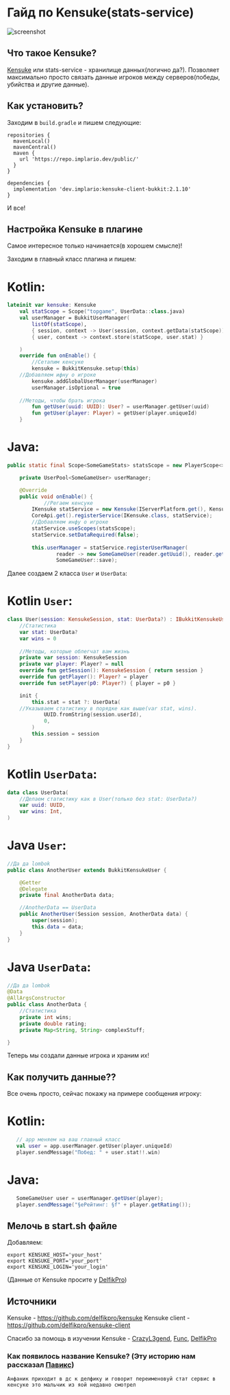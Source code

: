 # Гайд по Kensuke(stats-service)
![screenshot](https://i.ibb.co/mygNLxm/imgonline-com-ua-Blur-ln-Mu-Ny-F3kaz73vy-1.png)

## Что такое Kensuke?
[Kensuke](https://github.com/delfikpro/kensuke) или stats-service - хранилище данных(логично да?). Позволяет максимально просто связать данные игроков между серверов(победы, убийства и другие данные).

## Как установить?
Заходим в `build.gradle` и пишем следующие:
```
repositories {
  mavenLocal()
  mavenCentral()
  maven {
    url 'https://repo.implario.dev/public/'
  }
}

dependencies {
  implementation 'dev.implario:kensuke-client-bukkit:2.1.10'
}
```
И все!

## Настройка Kensuke в плагине 
Самое интересное только начинается(в хорошем смысле)!

Заходим в главный класс плагина и пишем:

# Kotlin:
```kotlin
lateinit var kensuke: Kensuke
    val statScope = Scope("topgame", UserData::class.java)
    val userManager = BukkitUserManager(
        listOf(statScope),
        { session, context -> User(session, context.getData(statScope)) },
        { user, context -> context.store(statScope, user.stat) }

    )
    override fun onEnable() {
        //Сетапим кенсуке
        kensuke = BukkitKensuke.setup(this)
	//Добавляем ифну о игроке
        kensuke.addGlobalUserManager(userManager)
        userManager.isOptional = true
	
	//Методы, чтобы брать игрока
        fun getUser(uuid: UUID): User? = userManager.getUser(uuid)
        fun getUser(player: Player) = getUser(player.uniqueId)
    }
```
# Java:
```java
public static final Scope<SomeGameStats> statsScope = new PlayerScope<>("somegame", SomeGameStats.class);

	private UserPool<SomeGameUser> userManager;

	@Override
	public void onEnable() {
	        //Регаем кенсуке
		IKensuke statService = new Kensuke(IServerPlatform.get(), KensukeConnectionData.fromEnvironment());
		CoreApi.get().registerService(IKensuke.class, statService);
		//Добавляем инфу о игроке
		statService.useScopes(statsScope);
		statService.setDataRequired(false);
		
		this.userManager = statService.registerUserManager(
				reader -> new SomeGameUser(reader.getUuid(), reader.getName(), reader.getData(statsScope)),
				SomeGameUser::save);
```


Далее создаем 2 класса `User` и `UserData`:


# Kotlin `User`:
```kotlin
class User(session: KensukeSession, stat: UserData?) : IBukkitKensukeUser {
    //Статистика
    var stat: UserData?
    var wins = 0
    
    //Методы, которые облегчат вам жизнь
    private var session: KensukeSession
    private var player: Player? = null
    override fun getSession(): KensukeSession { return session }
    override fun getPlayer(): Player? = player
    override fun setPlayer(p0: Player?) { player = p0 }

    init {
        this.stat = stat ?: UserData(
	//Указываем статистику в порядке как выше(var stat, wins).
            UUID.fromString(session.userId),
            0,
        )
        this.session = session
    }
}
```
# Kotlin `UserData`:
```kotlin
data class UserData(
    //Делаем статистику как в User(только без stat: UserData?)
    var uuid: UUID,
    var wins: Int,
)
```

# Java `User`:
```java
//Да да lombok
public class AnotherUser extends BukkitKensukeUser {

    @Getter
    @Delegate
    private final AnotherData data;

    //AnotherData == UserData 
    public AnotherUser(Session session, AnotherData data) {
        super(session);
        this.data = data;
    }
}
```
# Java `UserData`:
```java
//Да да lombok
@Data
@AllArgsConstructor
public class AnotherData {
    //Статистика
    private int wins;
    private double rating;
    private Map<String, String> complexStuff;

}
```

Теперь мы создали данные игрока и храним их!

## Как получить данные??
Все очень просто, сейчас покажу на примере сообщения игроку:

# Kotlin:
```kotlin
   // app меняем на ваш главный класс
   val user = app.userManager.getUser(player.uniqueId)
   player.sendMessage("Побед: " + user.stat!!.win)
```

# Java:
```java
   SomeGameUser user = userManager.getUser(player);
   player.sendMessage("§eРейтинг: §f" + player.getRating());
```

## Мелочь в start.sh файле
Добавляем:
```
export KENSUKE_HOST='your_host'
export KENSUKE_PORT='your_port'
export KENSUKE_LOGIN='your_login'
```
(Данные от Kensuke просите у [DelfikPro](https://vk.com/delfikpro))

## Источники
Kensuke - https://github.com/delfikpro/kensuke
Kensuke client - https://github.com/delfikpro/kensuke-client

Спасибо за помощь в изучении Kensuke - [CrazyL3gend](https://github.com/CrazyL3gend), [Func](https://github.com/funcid), [DelfikPro](https://github.com/delfikpro)

### Как появилось название Kensuke? (Эту историю нам рассказал [Павикс](https://github.com/ItsPVX))
`Анфаник приходит в дс к делфику и говорит переименовуй стат сервис в кенсуке это мальчик из яой недавно смотрел`
